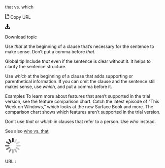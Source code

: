 ﻿# 

that vs. which

![Copy URL](media/that-vs-which/Copy.png)
Copy URL

![Download](media/that-vs-which/Download.png)

Download topic

Use *that* at the beginning of a clause that’s necessary for the sentence to make sense. Don’t put a comma before *that.*

Global tip Include *that* even if the sentence is clear without it. It helps to clarify the sentence structure.

Use *which*
at the beginning of a clause that adds supporting or parenthetical
information. If you can omit the clause and the sentence still makes
sense, use *which,* and put a comma before it.

Examples
To learn more about features that aren’t supported in the trial version, see the feature comparison chart.
Catch the latest episode of “This Week on Windows,” which looks at the new Surface Book and more.
The comparison chart shows which features aren't supported in the trial version.

Don’t use *that* or *which* in clauses that refer to a person. Use *who* instead.

See also [who vs. that](https://worldready.cloudapp.net/Styleguide/Read?id=2700&topicid=36437)

![In progress](media/that-vs-which/activity-large.gif)

URL :

